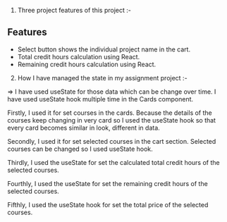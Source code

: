 1. Three project features of this project :-

## Features
- Select button shows the individual project name in the cart.
- Total credit hours calculation using React.
- Remaining credit hours calculation using React.


2. How I have managed the state in my assignment project :-

=> I have used useState for those data which can be change over time. I have used useState hook multiple time in the Cards component. 

Firstly, I used it for set courses in the cards. Because the details of the courses keep changing in very card so I used the useState hook so that every card becomes similar in look, different in data.

Secondly, I used it for set selected courses in the cart section. Selected courses can be changed so I used useState hook.

Thirdly, I used the useState for set the calculated total credit hours of the selected courses.

Fourthly, I used the useState for set the remaining credit hours of the selected courses.

Fifthly, I used the useState hook for set the total price of the selected courses.

